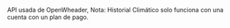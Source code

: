 API usada de OpenWheader, Nota: Historial Climático solo funciona con una cuenta con un plan de pago.
